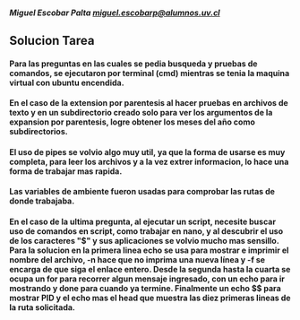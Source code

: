 ##### Miguel Escobar Palta      miguel.escobarp@alumnos.uv.cl
## Solucion Tarea
#### Para las preguntas en las cuales se pedia busqueda y pruebas de comandos, se ejecutaron por terminal (cmd) mientras se tenia la maquina virtual con ubuntu encendida.
#### En el caso de la extension por parentesis al hacer pruebas en archivos de texto y en un subdirectorio creado solo para ver los argumentos de la expansion por parentesis, logre obtener los meses del año como subdirectorios.
#### El uso de pipes se volvio algo muy util, ya que la forma de usarse es muy completa, para leer los archivos y a la vez extrer informacion, lo hace una forma de trabajar mas rapida.
#### Las variables de ambiente fueron usadas para comprobar las rutas de donde trabajaba.
#### En el caso de la ultima pregunta, al ejecutar un script, necesite buscar uso de comandos en script, como trabajar en nano, y al descubrir el uso de los caracteres "$" y sus aplicaciones se volvio mucho mas sensillo. Para la solucion en la primera linea echo se usa para mostrar e imprimir el nombre del archivo, -n hace que no imprima una nueva línea y -f se encarga de que siga el enlace entero. Desde la segunda hasta la cuarta se ocupa un for para recorrer algun mensaje ingresado, con un echo para ir mostrando y done para cuando ya termine. Finalmente un echo $$ para mostrar PID y el echo mas el head que muestra las diez primeras lineas de la ruta solicitada.
